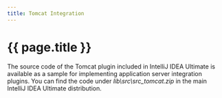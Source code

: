 ```yaml
---
title: Tomcat Integration
---
```


<!--
INITIAL_SOURCE https://confluence.jetbrains.com/display/IDEADEV/Tomcat+Integration
-->

# {{ page.title }}

The source code of the Tomcat plugin included in IntelliJ IDEA Ultimate is available as a sample for implementing application server integration plugins.
You can find the code under *lib\src\src_tomcat.zip* in the main IntelliJ IDEA Ultimate distribution.


